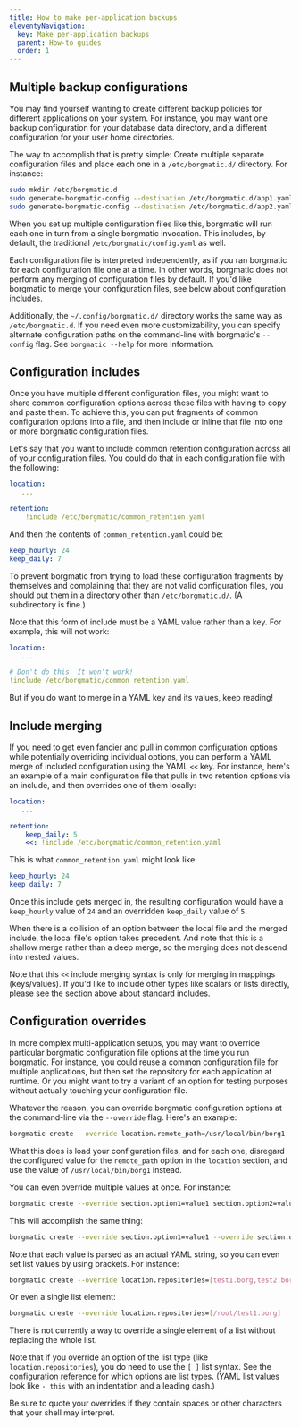 ```yaml
---
title: How to make per-application backups
eleventyNavigation:
  key: Make per-application backups
  parent: How-to guides
  order: 1
---
```

## Multiple backup configurations

You may find yourself wanting to create different backup policies for
different applications on your system. For instance, you may want one backup
configuration for your database data directory, and a different configuration
for your user home directories.

The way to accomplish that is pretty simple: Create multiple separate
configuration files and place each one in a `/etc/borgmatic.d/` directory. For
instance:

```bash
sudo mkdir /etc/borgmatic.d
sudo generate-borgmatic-config --destination /etc/borgmatic.d/app1.yaml
sudo generate-borgmatic-config --destination /etc/borgmatic.d/app2.yaml
```

When you set up multiple configuration files like this, borgmatic will run
each one in turn from a single borgmatic invocation. This includes, by
default, the traditional `/etc/borgmatic/config.yaml` as well.

Each configuration file is interpreted independently, as if you ran borgmatic
for each configuration file one at a time. In other words, borgmatic does not
perform any merging of configuration files by default. If you'd like borgmatic
to merge your configuration files, see below about configuration includes.

Additionally, the `~/.config/borgmatic.d/` directory works the same way as
`/etc/borgmatic.d`. If you need even more customizability, you can specify
alternate configuration paths on the command-line with borgmatic's `--config`
flag. See `borgmatic --help` for more information.


## Configuration includes

Once you have multiple different configuration files, you might want to share
common configuration options across these files with having to copy and paste
them. To achieve this, you can put fragments of common configuration options
into a file, and then include or inline that file into one or more borgmatic
configuration files.

Let's say that you want to include common retention configuration across all
of your configuration files. You could do that in each configuration file with
the following:

```yaml
location:
   ...

retention:
    !include /etc/borgmatic/common_retention.yaml
```

And then the contents of `common_retention.yaml` could be:

```yaml
keep_hourly: 24
keep_daily: 7
```

To prevent borgmatic from trying to load these configuration fragments by
themselves and complaining that they are not valid configuration files, you
should put them in a directory other than `/etc/borgmatic.d/`. (A subdirectory
is fine.)

Note that this form of include must be a YAML value rather than a key. For
example, this will not work:

```yaml
location:
   ...

# Don't do this. It won't work!
!include /etc/borgmatic/common_retention.yaml
```

But if you do want to merge in a YAML key and its values, keep reading!


## Include merging

If you need to get even fancier and pull in common configuration options while
potentially overriding individual options, you can perform a YAML merge of
included configuration using the YAML `<<` key. For instance, here's an
example of a main configuration file that pulls in two retention options via
an include, and then overrides one of them locally:

```yaml
location:
   ...

retention:
    keep_daily: 5
    <<: !include /etc/borgmatic/common_retention.yaml
```

This is what `common_retention.yaml` might look like:

```yaml
keep_hourly: 24
keep_daily: 7
```

Once this include gets merged in, the resulting configuration would have a
`keep_hourly` value of `24` and an overridden `keep_daily` value of `5`.

When there is a collision of an option between the local file and the merged
include, the local file's option takes precedent. And note that this is a
shallow merge rather than a deep merge, so the merging does not descend into
nested values.

Note that this `<<` include merging syntax is only for merging in mappings
(keys/values). If you'd like to include other types like scalars or lists
directly, please see the section above about standard includes.


## Configuration overrides

In more complex multi-application setups, you may want to override particular
borgmatic configuration file options at the time you run borgmatic. For
instance, you could reuse a common configuration file for multiple
applications, but then set the repository for each application at runtime. Or
you might want to try a variant of an option for testing purposes without
actually touching your configuration file.

Whatever the reason, you can override borgmatic configuration options at the
command-line via the `--override` flag. Here's an example:

```bash
borgmatic create --override location.remote_path=/usr/local/bin/borg1
```

What this does is load your configuration files, and for each one, disregard
the configured value for the `remote_path` option in the `location` section,
and use the value of `/usr/local/bin/borg1` instead.

You can even override multiple values at once. For instance:

```bash
borgmatic create --override section.option1=value1 section.option2=value2
```

This will accomplish the same thing:

```bash
borgmatic create --override section.option1=value1 --override section.option2=value2
```

Note that each value is parsed as an actual YAML string, so you can even set
list values by using brackets. For instance:

```bash
borgmatic create --override location.repositories=[test1.borg,test2.borg]
```

Or even a single list element:

```bash
borgmatic create --override location.repositories=[/root/test1.borg]
```

There is not currently a way to override a single element of a list without
replacing the whole list.

Note that if you override an option of the list type (like
`location.repositories`), you do need to use the `[ ]` list syntax. See the
[configuration
reference](https://torsion.org/borgmatic/docs/reference/configuration/) for
which options are list types. (YAML list values look like `- this` with an
indentation and a leading dash.)

Be sure to quote your overrides if they contain spaces or other characters
that your shell may interpret.

